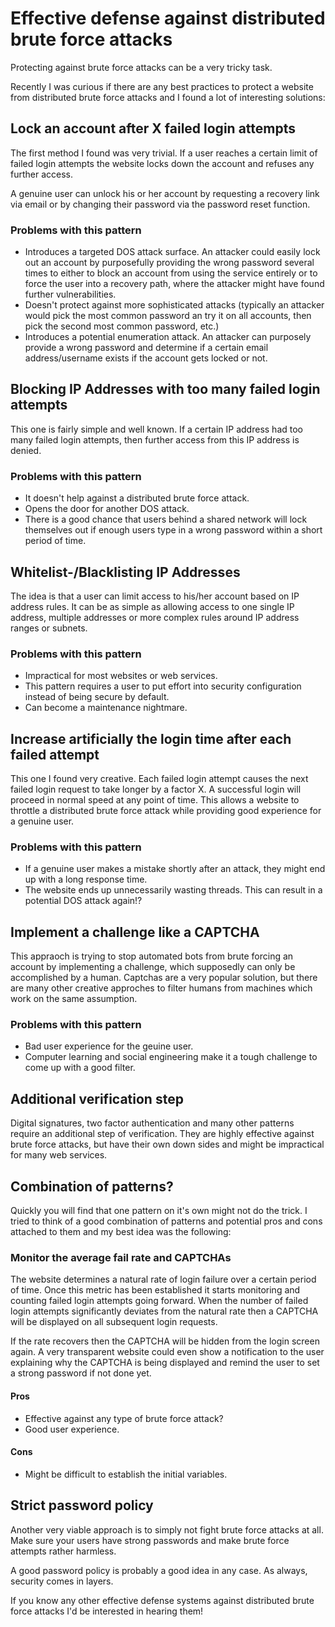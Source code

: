 ﻿<!--
    Tags: security brute-force-attacks
    Type: HTML
-->

# Effective defense against distributed brute force attacks

<p>Protecting against brute force attacks can be a very tricky task.</p>
<p>Recently I was curious if there are any best practices to protect a website from distributed brute force attacks and I found a lot of interesting solutions:</p>

<h2>Lock an account after X failed login attempts</h2>
<p>The first method I found was very trivial. If a user reaches a certain limit of failed login attempts  the website locks down the account and refuses any further access.</p>
<p>A genuine user can unlock his or her account by requesting a recovery link via email or by changing their password via the password reset function.</p>
<h3>Problems with this pattern</h3>
<ul>
    <li>Introduces a targeted DOS attack surface. An attacker could easily lock out an account by purposefully providing the wrong password several times to either to block an account from using the service entirely or to force the user into a recovery path, where the attacker might have found further vulnerabilities.</li>
    <li>Doesn't protect against more sophisticated attacks (typically an attacker would pick the most common password an try it on all accounts, then pick the second most common password, etc.)</li>
    <li>Introduces a potential enumeration attack. An attacker can purposely provide a wrong password and determine if a certain email address/username exists if the account gets locked or not.</li>
</ul>

<h2>Blocking IP Addresses with too many failed login attempts</h2>
<p>This one is fairly simple and well known. If a certain IP address had too many failed login attempts, then further access from this IP address is denied.</p>
<h3>Problems with this pattern</h3>
<ul>
    <li>It doesn't help against a distributed brute force attack.</li>
    <li>Opens the door for another DOS attack.</li>
    <li>There is a good chance that users behind a shared network will lock themselves out if enough users type in a wrong password within a short period of time.</li>
</ul>

<h2>Whitelist-/Blacklisting IP Addresses</h2>
<p>The idea is that a user can limit access to his/her account based on IP address rules. It can be as simple as allowing access to one single IP address, multiple addresses or more complex rules around IP address ranges or subnets.</p>
<h3>Problems with this pattern</h3>
<ul>
    <li>Impractical for most websites or web services.</li>
    <li>This pattern requires a user to put effort into security configuration instead of being secure by default.</li>
    <li>Can become a maintenance nightmare.</li>
</ul>

<h2>Increase artificially the login time after each failed attempt</h2>
<p>This one I found very creative. Each failed login attempt causes the next failed login request to take longer by a factor X. A successful login will proceed in normal speed at any point of time. This allows a website to throttle a distributed brute force attack while providing good experience for a genuine user.</p>
<h3>Problems with this pattern</h3>
<ul>
    <li>If a genuine user makes a mistake shortly after an attack, they might end up with a long response time.</li>
    <li>The website ends up unnecessarily wasting threads. This can result in a potential DOS attack again!?</li>
</ul>

<h2>Implement a challenge like a CAPTCHA</h2>
<p>This appraoch is trying to stop automated bots from brute forcing an account by implementing a challenge, which supposedly can only be accomplished by a human. Captchas are a very popular solution, but there are many other creative approches to filter humans from machines which work on the same assumption.</p>
<h3>Problems with this pattern</h3>
<ul>
    <li>Bad user experience for the geuine user.</li>
    <li>Computer learning and social engineering make it a tough challenge to come up with a good filter.</li>
</ul>

<h2>Additional verification step</h2>
<p>Digital signatures, two factor authentication and many other patterns require an additional step of verification. They are highly effective against brute force attacks, but have their own down sides and might be impractical for many web services.</p>

<h2>Combination of patterns?</h2>
<p>Quickly you will find that one pattern on it's own might not do the trick. I tried to think of a good combination of patterns and potential pros and cons attached to them and my best idea was the following:</p>
<h3>Monitor the average fail rate and CAPTCHAs</h3>
<p>The website determines a natural rate of login failure over a certain period of time. Once this metric has been established it starts monitoring and counting failed login attempts going forward. When the number of failed login attempts significantly deviates from the natural rate then a CAPTCHA will be displayed on all subsequent login requests.</p>
<p>If the rate recovers then the CAPTCHA will be hidden from the login screen again. A very transparent website could even show a notification to the user explaining why the CAPTCHA is being displayed and remind the user to set a strong password if not done yet.</p>
<h4>Pros</h4>
<ul>
    <li>Effective against any type of brute force attack?</li>
    <li>Good user experience.</li>
</ul>
<h4>Cons</h4>
<ul>
    <li>Might be difficult to establish the initial variables.</li>
</ul>

<h2>Strict password policy</h2>
<p>Another very viable approach is to simply not fight brute force attacks at all. Make sure your users have strong passwords and make brute force attempts rather harmless.</p>
<p>A good password policy is probably a good idea in any case. As always, security comes in layers.</p>

<p>If you know any other effective defense systems against distributed brute force attacks I'd be interested in hearing them!</p>
